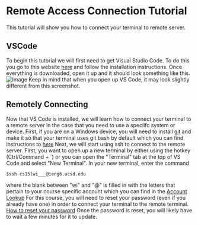 # Remote Access Connection Tutorial
This tutorial will show you how to connect your terminal to remote server.

## VSCode
To begin this tutorial we will first need to get Visual Studio Code. To do this you go to this website [here]( https://code.visualstudio.com/) and follow the installation instructions.
Once everything is downloaded, open it up and it should look something like this.
![Image](https://cdn.discordapp.com/attachments/1063006870299758622/1063532251826106429/VSCode_Tutorial.png)
Keep in mind that when you open up VS Code, it may look slightly different from this screenshot.

## Remotely Connecting
Now that VS Code is installed, we will learn how to connect your terminal to a remote server in the case that you need to use a speciifc system or device.
First, if you are on a Windows device, you will need to install [git](https://gitforwindows.org/) and make it so that your terminal uses git bash by default which you can find instructions to [here](https://stackoverflow.com/questions/42606837/how-do-i-use-bash-on-windows-from-the-visual-studio-code-integrated-terminal/50527994#50527994)
Next, we will start using ssh to connect to the remote server.
First, you want to open up a new terminal by either using the hotkey (Ctrl/Command + `) or you can open the "Terminal" tab at the top of VS Code and select "New Terminal". 
In your new terminal, enter the command
```
$ssh cs15lwi___@ieng6.ucsd.edu
```
where the blank between "wi" and "@" is filled in with the letters that pertain to your course specific account which you can find in the [Account Lookup](https://sdacs.ucsd.edu/~icc/index.php)
For this course, you will need to reset your password (even if you already have one) in order to connect your terminal to the remote terminal. 
[How to reset your password](https://docs.google.com/document/d/1hs7CyQeh-MdUfM9uv99i8tqfneos6Y8bDU0uhn1wqho/edit)
Once the password is reset, you will likely have to wait a few minutes for it to update.






